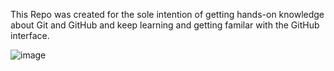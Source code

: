 This Repo was created for the sole intention of getting hands-on knowledge about Git and GitHub and keep learning and getting familar with the GitHub interface.

![image](https://user-images.githubusercontent.com/72698501/150115747-a74692df-8d9f-40e1-8190-577e442a53f1.png)
